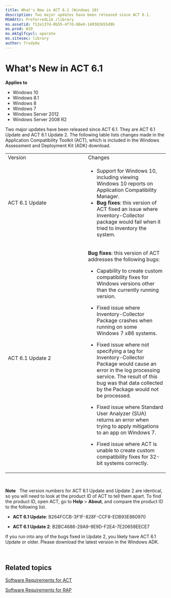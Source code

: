 ```yaml
---
title: What's New in ACT 6.1 (Windows 10)
description: Two major updates have been released since ACT 6.1.
MSHAttr: PreferredLib /library
ms.assetid: f12e137d-0b55-4f7d-88e0-149302655d9b
ms.prod: W10
ms.mktglfcycl: operate
ms.sitesec: library
author: TrudyHa
---
```


# What's New in ACT 6.1


**Applies to**

-   Windows 10
-   Windows 8.1
-   Windows 8
-   Windows 7
-   Windows Server 2012
-   Windows Server 2008 R2

Two major updates have been released since ACT 6.1. They are ACT 6.1 Update and ACT 6.1 Update 2. The following table lists changes made in the Application Compatibility Toolkit (ACT), which is included in the Windows Assessment and Deployment Kit (ADK) download.

<table>
<colgroup>
<col width="50%" />
<col width="50%" />
</colgroup>
<tbody>
<tr class="odd">
<td align="left">Version</td>
<td align="left">Changes</td>
</tr>
<tr class="even">
<td align="left">ACT 6.1 Update</td>
<td align="left"><ul>
<li>Support for Windows 10, including viewing Windows 10 reports on Application Compatibility Manager.</li>
<li><strong>Bug fixes</strong>: this version of ACT fixed an issue where Inventory-Collector package would fail when it tried to inventory the system.</li>
</ul></td>
</tr>
<tr class="odd">
<td align="left">ACT 6.1 Update 2</td>
<td align="left"><p><strong>Bug fixes</strong>: this version of ACT addresses the following bugs:</p>
<ul>
<li><p>Capability to create custom compatibility fixes for Windows versions other than the currently running version.</p></li>
<li><p>Fixed issue where Inventory-Collector Package crashes when running on some Windows 7 x86 systems.</p></li>
<li><p>Fixed issue where not specifying a tag for Inventory-Collector Package would cause an error in the log processing service. The result of this bug was that data collected by the Package would not be processed.</p></li>
<li><p>Fixed issue where Standard User Analyzer (SUA) returns an error when trying to apply mitigations to an app on Windows 7.</p></li>
<li><p>Fixed issue where ACT is unable to create custom compatibility fixes for 32-bit systems correctly.</p></li>
</ul></td>
</tr>
</tbody>
</table>

 

**Note**  
The version numbers for ACT 6.1 Update and Update 2 are identical, so you will need to look at the product ID of ACT to tell them apart. To find the product ID, open ACT, go to **Help** &gt; **About**, and compare the product ID to the following list.

-   **ACT 6.1 Update**: B264FCCB-3F1F-828F-CCF8-EDB93E860970

-   **ACT 6.1 Update 2**: B2BC4686-29A9-9E9D-F2E4-7E20659EECE7

If you run into any of the bugs fixed in Update 2, you likely have ACT 6.1 Update or older. Please download the latest version in the Windows ADK.

 

## Related topics


[Software Requirements for ACT](software-requirements-for-act.md)

[Software Requirements for RAP](software-requirements-for-rap.md)

 

 





